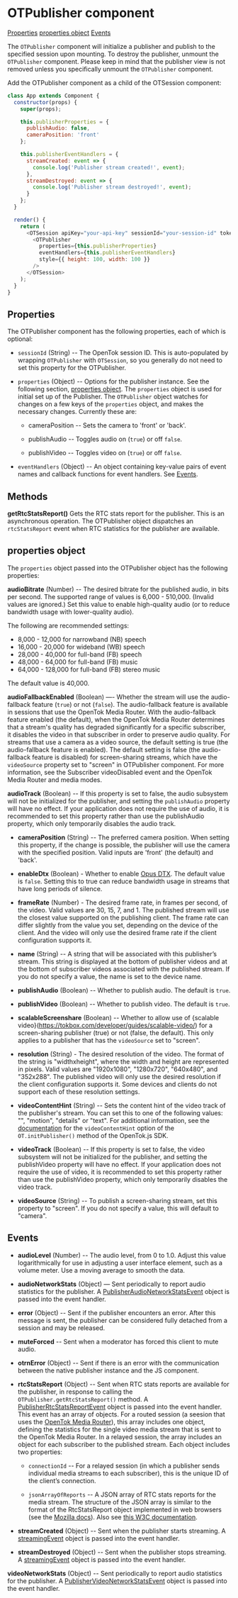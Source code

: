 # OTPublisher component

[Properties](#properties)
[properties object](#properties-object)
[Events](#events)

The `OTPublisher` component will initialize a publisher and publish to the specified session upon mounting. To destroy the publisher, unmount the `OTPublisher` component. Please keep in mind that the publisher view is not removed unless you specifically unmount the `OTPublisher` component.

Add the OTPublisher component as a child of the OTSession component:

```js
class App extends Component {
  constructor(props) {
    super(props);

    this.publisherProperties = {
      publishAudio: false,
      cameraPosition: 'front'
    };

    this.publisherEventHandlers = {
      streamCreated: event => {
        console.log('Publisher stream created!', event);
      },
      streamDestroyed: event => {
        console.log('Publisher stream destroyed!', event);
      }
    };
  }

  render() {
    return (
      <OTSession apiKey="your-api-key" sessionId="your-session-id" token="your-session-token">
        <OTPublisher
          properties={this.publisherProperties}
          eventHandlers={this.publisherEventHandlers}
          style={{ height: 100, width: 100 }}
        />
      </OTSession>
    );
  }
}
```

## Properties

The OTPublisher component has the following properties, each of which is optional:

* `sessionId` (String) -- The OpenTok session ID. This is auto-populated by wrapping
   `OTPublisher` with `OTSession`, so you generally do not need to set this property for the OTPublisher.

* `properties` (Object) -- Options for the publisher instance. See the following section,
  [properties object](#properties-object). The `properties` object is used for initial set up
  of the Publisher. The `OTPublisher` object watches for changes on a few keys of the `properties` object,
  and makes the necessary changes. Currently these are:

  * cameraPosition -- Sets the camera to 'front' or 'back'.

  * publishAudio -- Toggles audio on (`true`) or off `false`.

  * publishVideo -- Toggles video on (`true`) or off `false`.

* `eventHandlers` (Object) -- An object containing key-value pairs of event names and
callback functions for event handlers. See [Events](#events).

## Methods

**getRtcStatsReport()** Gets the RTC stats report for the publisher. This is an asynchronous operation.
The OTPublisher object dispatches an `rtcStatsReport` event when RTC statistics for the publisher are available.

## properties object

The `properties` object passed into the OTPublisher object has the following properties:

**audioBitrate** (Number) -- The desired bitrate for the published audio, in bits per second. The supported range of values is 6,000 - 510,000. (Invalid values are ignored.) Set this value to enable high-quality audio (or to reduce bandwidth usage with lower-quality audio).
  
The following are recommended settings:

  * 8,000 - 12,000 for narrowband (NB) speech
  * 16,000 - 20,000 for wideband (WB) speech
  * 28,000 - 40,000 for full-band (FB) speech
  * 48,000 - 64,000 for full-band (FB) music
  * 64,000 - 128,000 for full-band (FB) stereo music
  
  The default value is 40,000.

**audioFallbackEnabled** (Boolean) —- Whether the stream will use the audio-fallback feature
(`true`) or not (`false`). The audio-fallback feature is available in sessions that use the
OpenTok Media Router. With the audio-fallback feature enabled (the default), when the OpenTok Media
Router determines that a stream's quality has degraded significantly for a specific subscriber,
it disables the video in that subscriber in order to preserve audio quality. For streams that use
a camera as a video source, the default setting is true (the audio-fallback feature is enabled).
The default setting is false (the audio-fallback feature is disabled) for screen-sharing streams,
which have the `videoSource` property set to "screen" in OTPublisher component. For more information,
see the Subscriber videoDisabled event and the OpenTok Media Router and media modes.

**audioTrack** (Boolean) -- If this property is set to false, the audio subsystem will not be initialized for the publisher, and setting the `publishAudio` property will have no effect. If your application does not require the use of audio, it is recommended to set this property rather than use the publishAudio property, which only temporarily disables the audio track.

* **cameraPosition** (String) -- The preferred camera position. When setting this property, if the change is possible, the publisher will use the camera with the specified position. Valid inputs are 'front' (the default) and 'back'.

* **enableDtx** (Boolean) - Whether to enable [Opus DTX](https://datatracker.ietf.org/doc/html/rfc7587#section-3.1.3). The default value is `false`. Setting this to true can reduce bandwidth usage in streams that have long periods of silence.

* **frameRate** (Number) - The desired frame rate, in frames per second, of the video. Valid values are 30, 15, 7, and 1. The published stream will use the closest value supported on the publishing client. The frame rate can differ slightly from the value you set, depending on the device of the client. And the video will only use the desired frame rate if the client configuration supports it. 

* **name** (String) -- A string that will be associated with this publisher’s stream. This string is displayed at the bottom of publisher videos and at the bottom of subscriber videos associated with the published stream. If you do not specify a value, the name is set to the device name.

* **publishAudio** (Boolean) -- Whether to publish audio. The default is `true`.

* **publishVideo** (Boolean) -- Whether to publish video. The default is `true`.

* **scalableScreenshare** (Boolean) -- Whether to allow use of
{scalable video}(https://tokbox.com/developer/guides/scalable-video/) for a screen-sharing publisher
(true) or not (false, the default). This only applies to a publisher that has the `videoSource` set
to "screen".

* **resolution** (String) - The desired resolution of the video. The format of the string is "widthxheight", where the width and height are represented in pixels. Valid values are "1920x1080", "1280x720", "640x480", and "352x288". The published video will only use the desired resolution if the client configuration supports it. Some devices and clients do not support each of these resolution settings.

* **videoContentHint** (String) -- Sets the content hint of the video track of the publisher's stream. You can set this to one of the following values: "", "motion", "details" or "text". For additional information, see the [documentation](https://tokbox.com/developer/sdks/js/reference/OT.html#initPublisher) for the `videoContentHint` option of the
`OT.initPublisher()` method of the OpenTok.js SDK.

* **videoTrack** (Boolean) -- If this property is set to false, the video subsystem will not be initialized for the publisher, and setting the publishVideo property will have no effect. If your application does not require the use of video, it is recommended to set this property rather than use the publishVideo property, which only temporarily disables the video track.

* **videoSource** (String) -- To publish a screen-sharing stream, set this property to "screen". If you do not specify a value, this will default to "camera".

## Events

* **audioLevel** (Number) -- The audio level, from 0 to 1.0. Adjust this value logarithmically for use in adjusting a user interface element, such as a volume meter. Use a moving average to smooth the data.

* **audioNetworkStats** (Object) — Sent periodically to report audio statistics for the publisher.
  A [PublisherAudioNetworkStatsEvent](./EventData.md#PublisherAudioNetworkStatsEvent) object is passed into the event handler.

* **error** (Object) -- Sent if the publisher encounters an error. After this message is sent, the publisher can be considered fully detached from a session and may be released.

* **muteForced** -- Sent when a moderator has forced this client to mute audio. 

* **otrnError** (Object) -- Sent if there is an error with the communication between the native publisher instance and the JS component.

* **rtcStatsReport** (Object) -- Sent when RTC stats reports are available for the publisher,
  in response to calling the `OTPublisher.getRtcStatsReport()` method. A
  [PublisherRtcStatsReportEvent](./EventData.md#publisherRtcStatsReportEvent) object is passed into
  the event handler. This event has an array of
  objects. For a routed session (a seesion that uses the
  [OpenTok Media Router](https://tokbox.com/developer/guides/create-session/#media-mode)),
  this array includes one object, defining the statistics for the single video media stream that is sent
  to the OpenTok Media Router. In a relayed session, the array includes an object for each subscriber
  to the published stream. Each object includes two properties:

  * `connectionId` -- For a relayed session (in which a publisher sends individual media streams
    to each subscriber), this is the unique ID of the client’s connection.

  * `jsonArrayOfReports` -- A JSON array of RTC stats reports for the media stream. The structure
  of the JSON array is similar to the format of the RtcStatsReport object implemented in web browsers
  (see the [Mozilla docs](https://developer.mozilla.org/en-US/docs/Web/API/RTCStatsReport)).
  Also see [this W3C documentation](https://w3c.github.io/webrtc-stats/).

* **streamCreated** (Object) -- Sent when the publisher starts streaming.
A [streamingEvent](./EventData.md#streamingEvent) object is passed into the event handler.

* **streamDestroyed** (Object) -- Sent when the publisher stops streaming.
A [streamingEvent](./EventData.md#streamingEvent) object is passed into the event handler.

**videoNetworkStats** (Object) -- Sent periodically to report audio statistics for the publisher.
  A [PublisherVideoNetworkStatsEvent](./EventData.md#PublisherVideoNetworkStatsEvent) object is passed into the event handler.
